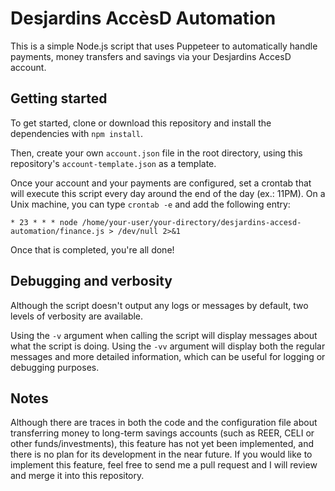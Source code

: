 # Desjardins AccèsD Automation

This is a simple Node.js script that uses Puppeteer to automatically handle payments, money transfers and savings via your Desjardins AccesD account.

## Getting started

To get started, clone or download this repository and install the dependencies with `npm install`.

Then, create your own `account.json` file in the root directory, using this repository's `account-template.json` as a template.

Once your account and your payments are configured, set a crontab that will execute this script every day around the end of the day (ex.: 11PM). On a Unix machine, you can type `crontab -e` and add the following entry:
```
* 23 * * * node /home/your-user/your-directory/desjardins-accesd-automation/finance.js > /dev/null 2>&1
```

Once that is completed, you're all done!

## Debugging and verbosity
Although the script doesn't output any logs or messages by default, two levels of verbosity are available. 

Using the `-v` argument when calling the script will display messages about what the script is doing. Using the `-vv` argument will display both the regular messages and more detailed information, which can be useful for logging or debugging purposes.

## Notes

Although there are traces in both the code and the configuration file about transferring money to long-term savings accounts (such as REER, CELI or other funds/investments), this feature has not yet been implemented, and there is no plan for its development in the near future. If you would like to implement this feature, feel free to send me a pull request and I will review and merge it into this repository.

